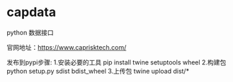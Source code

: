 # capdata

python 数据接口

官网地址：https://www.caprisktech.com/


发布到pypi步骤:
1.安装必要的工具 pip install twine setuptools wheel
2.构建包 python setup.py sdist bdist_wheel
3.上传包 twine upload dist/*